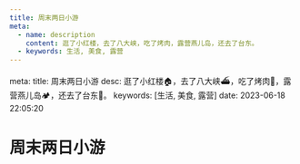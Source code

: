 ```yaml
---
title: 周末两日小游
meta:
  - name: description
    content: 逛了小红楼，去了八大峡，吃了烤肉，露营燕儿岛，还去了台东。
  - keywords: 生活, 美食, 露营
---
```


<route lang="yaml">
meta:
  title: 周末两日小游
  desc: 逛了小红楼🏠，去了八大峡⛴️，吃了烤肉🍖，露营燕儿岛🏕️，还去了台东🌃。
  keywords: [生活, 美食, 露营]
  date: 2023-06-18 22:05:20
</route>

# 周末两日小游

